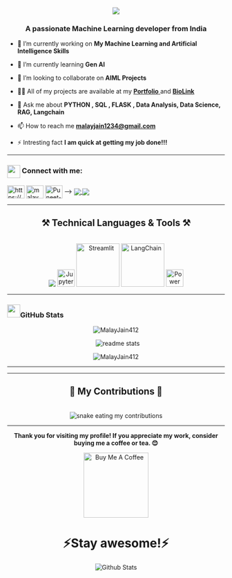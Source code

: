 <div style="background-image: url('https://your-image-url.com'); background-size: cover; background-position: center; background-repeat: no-repeat; min-height: 100vh;">
  <h1 align="center">
      <a href = "https://avatars.githubusercontent.com/u/155063571?s=96&v=4">
        <img src="https://readme-typing-svg.herokuapp.com/?font=Righteous&size=35&center=true&vCenter=true&width=500&height=70&duration=4000&lines=Hi+There!+👋;+I'm+Malay+Jain!;" />
      </a>
  </h1>
  <h3 align="center">A passionate Machine Learning developer from India</h3>
  <img align ="Right" src="git.gif" alt="">
  <!-- <p align="left"> <img src="https://komarev.com/ghpvc/?username=puneet426&label=Profile%20views&color=ff47b2&style=plastic" alt="puneet426" /> </p>

  <!--<p align="left"> <a href="https://www.linkedin.com/in/malay-jain-mldev/" target="blank"><img src="https://img.shields.io/twitter/follow/puneet626?logo=twitter&style=for-the-badge" alt="Malay Jain" /></a> </p> -->


  - 🔭 I’m currently working on **My Machine Learning and Artificial Intelligence Skills**

  - 🌱 I’m currently learning **Gen AI**

  - 👯 I’m looking to collaborate on **AIML Projects**

  - 👨‍💻 All of my projects are available at my <a href="https://malayjain412.github.io/Portfolio/" target="_blank">**Portfolio**
  </a>  and <a href="https://bio.link/malayjain" target="_blank">**BioLink**</a> 

  - 💬 Ask me about **PYTHON , SQL , FLASK , Data Analysis, Data Science, RAG, Langchain**

  - 📫 How to reach me **malayjain1234@gmail.com**

  - ⚡ Intresting fact **I am quick at getting my job done!!!**
  
  <hr>


  <h3 align="left"><img align="center"  src = "https://github-production-user-asset-6210df.s3.amazonaws.com/63473496/269534972-6c2a1b4f-2aeb-4ffd-8a31-47a41810dc55.gif" width = "30px">  Connect with me:</h3>
  <p align="left">
  <!-- <a href="https://x.com/Puneet626" target="blank"><img align="center" src="https://raw.githubusercontent.com/rahuldkjain/github-profile-readme-generator/master/src/images/icons/Social/twitter.svg" alt="@puneettiwa44653" height="30" width="40" /></a> -->
  <a href="https://www.linkedin.com/in/malay-jain-mldev/" target="blank"><img align="center" src="https://raw.githubusercontent.com/rahuldkjain/github-profile-readme-generator/master/src/images/icons/Social/linked-in-alt.svg" alt="https://www.linkedin.com/feed/?trk=homepage-basic_sign-in-submit" height="30" width="40" /></a>
  <a href="https://www.instagram.com/malay_jain9/" target="blank"><img align="center" src="https://raw.githubusercontent.com/rahuldkjain/github-profile-readme-generator/master/src/images/icons/Social/instagram.svg" alt="malay_jain9
  " height="30" width="40" /></a>
      <a href="https://www.facebook.com/malay.jain.106" target="blank"><img align="center" src="https://raw.githubusercontent.com/rahuldkjain/github-profile-readme-generator/master/src/images/icons/Social/facebook.svg" alt="Puneet-Tiwari" height="30" width="40" /></a>
  <!-- <a href="https://discord.com/channels/1153750210187628544/1153750210846130198" target="blank"><img align="center" src="https://raw.githubusercontent.com/rahuldkjain/github-profile-readme-generator/master/src/images/icons/Social/discord.svg" alt="https://discord.com/channels/1153750210187628544/1153750210846130198" height="30" width="40" /></a> -->
<!--   <a href="https://www.geeksforgeeks.org/user/malayjafuo9/" target="blank"><img align="center" src="https://media.geeksforgeeks.org/gfg-gg-logo.svg" height="30" width="40" /></a>
    <!-- <a href="https://www.youtube.com/channel/UCucRpb3m8eLswl0SDFqHpHw" target="blank"><img align="center" src="https://raw.githubusercontent.com/rahuldkjain/github-profile-readme-generator/master/src/images/icons/Social/youtube.svg" alt="Puneet-Tiwari" height="30" width="40" /></a> --> -->
  <a href="malayjain1234@gmail.com">
      <img align="center" src="https://img.shields.io/badge/Gmail-333333?style=for-the-badge&logo=gmail&logoColor=red" />
    </a>
  <a href="https://malayjain412.github.io/Portfolio/" target="_blank">
      <img  align="center" src="https://img.shields.io/badge/Portfolio-FF5722?style=for-the-badge&logo=todoist&logoColor=white" target="_blank" /> </a>    
  <hr>
  <h2 align="center" align-item="center">
      ⚒️ Technical Languages & Tools ⚒️
  </h2>
  <br/>
  <div align="center">
      <!-- <img src="https://skillicons.dev/icons?i=html,css,javascript,react,vscode,github,figma,tailwind,git,cpp,vercel,netlify" />
      <img src="https://skillicons.dev/icons?i=nodejs,python,express,mongodb,c,nextjs,mysql," /><br> -->
      <img src="https://skillicons.dev/icons?i=python,cpp,c,mysql,flask,tensorflow,aws,vscode" />
      <img src="https://upload.wikimedia.org/wikipedia/commons/3/38/Jupyter_logo.svg" alt="Jupyter" width="40px" />
      <img src="https://streamlit.io/images/brand/streamlit-logo-secondary-colormark-darktext.svg" alt="Streamlit" width="100px" />
      <img src="https://i.pinimg.com/736x/50/6a/2f/506a2f4bea269d6c6a4cdd451ac0d89b.jpg" alt="LangChain" width="100px" />
      <img src="https://upload.wikimedia.org/wikipedia/commons/c/cf/New_Power_BI_Logo.svg" alt="Power BI" width="40px" /><br>
  </div>

  <hr>
  <h3 align="left"><img src = "https://github-production-user-asset-6210df.s3.amazonaws.com/73993775/283932715-9307f2e9-03b3-4b2f-afc4-17f425b4a8ab.gif" width = "30px">GitHub Stats</h3>
  <p align="center"><img align="center" src="https://github-readme-stats.vercel.app/api/top-langs?username=MalayJain412&show_icons=true&theme=highcontrast&locale=en&layout=compact" alt="MalayJain412" /></p>

  <p align="center">&nbsp; <img src="https://github-readme-stats-salesp07.vercel.app/api?username=MalayJain412&count_private=true&show_icons=true&theme=highcontrast&rank_icon=github&border_radius=10" alt="readme stats" /></p>

  <p align="center"><img align="center" src="https://github-readme-streak-stats.herokuapp.com/?user=MalayJain412&theme=highcontrast" alt="MalayJain412" /></p>
  <hr>
  <!-- <h3> GSSOC'2024 Badges 🪶</h3> -->

  <!-- <div style='display:flex; align-items:center; gap: 10px;' align='center'><a href="https://gssoc.girlscript.tech/leaderboard"> -->
  <!-- <img src="https://raw.githubusercontent.com/GSSoC24/Postman-Challenge/main/docs/assets/Postman%20White.png" width="100px" height="100px" />
    <img src="https://raw.githubusercontent.com/GSSoC24/Postman-Challenge/main/docs/assets/1.png" width="100px" height="100px" />
    <img src="https://raw.githubusercontent.com/GSSoC24/Postman-Challenge/main/docs/assets/2.png" width="100px" height="100px" />
    <img src="https://raw.githubusercontent.com/GSSoC24/Postman-Challenge/main/docs/assets/3.png" width="100px" height="100px" />
    <img src="https://raw.githubusercontent.com/GSSoC24/Postman-Challenge/main/docs/assets/4.png" width="100px" height="100px" />
    <img src="https://raw.githubusercontent.com/GSSoC24/Postman-Challenge/main/docs/assets/5.png" width="100px" height="100px" />
    
    </a>
  </div> -->

  <hr>
  <div align="center">
        <h2>🐍 My Contributions 🐍</h2>
        <br>
        <img alt="snake eating my contributions" src="https://raw.githubusercontent.com/MalayJain412/MalayJain412/output/github-contribution-grid-snake.svg" />
  <hr>

  <p align="center">
    <b>Thank you for visiting my profile! If you appreciate my work, consider buying me a coffee or tea. 😊</b>
  </p>

  <p align="center">
    <a href="https://buymeacoffee.com/tiwaripunea" target="_blank">
      <img src="https://cdn.buymeacoffee.com/buttons/v2/default-red.png" alt="Buy Me A Coffee" width="150"/>
    </a>
  </p>

  <h1 align='center'>⚡️Stay awesome!⚡️</h1>

  <p align="center">
        <img src="https://raw.githubusercontent.com/mayhemantt/mayhemantt/Update/svg/Bottom.svg" alt="Github Stats" />
  </p>
